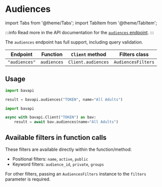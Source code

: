 # Audiences

import Tabs from '@theme/Tabs';
import TabItem from '@theme/TabItem';

:::info
Read more in the API documentation for the [`audiences` endpoint](/core-resources/audiences.md).
:::

The `audiences` endpoint has full support, including query validation.

| Endpoint      | Function    | `Client` method    | Filters class      |
| ------------- | ----------- | ------------------ | ------------------ |
| `"audiences"` | `audiences` | `Client.audiences` | `AudiencesFilters` |

## Usage

<Tabs>
  <TabItem value="sync" label="Sync" default>

```py title="Using top-level functions"
import bavapi

result = bavapi.audiences("TOKEN", name="All Adults")
```

  </TabItem>
  <TabItem value="async" label="Async">

```py title="Using Client asynchronously"
import bavapi

async with bavapi.Client("TOKEN") as bav:
    result = await bav.audiences(name="All Adults")
```

  </TabItem>
</Tabs>

## Available filters in function calls

These filters are available directly within the function/method:

- Positional filters: `name`, `active`, `public`
- Keyword filters: `audience_id`, `private`, `groups`

For other filters, passing an `AudiencesFilters` instance to the `filters` parameter is required.
